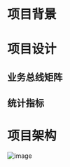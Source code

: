 # 项目背景
# 项目设计
## 业务总线矩阵
## 统计指标
# 项目架构
![image](https://github.com/user-attachments/assets/d76bee1f-55b4-4b7c-84e1-0f80d5eccb4c)


